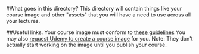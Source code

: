 #What goes in this directory?
This directory will contain things like your course image and other "assets" that you will have a need to use across all your lectures.

##Useful links.
Your course image must conform to [these guidelines](https://support.udemy.com/customer/en/portal/articles/1709115)
You may also [request Udemy to create a course image](https://info.udemy.com/course-image-design) for you. Note: They don't actually start working on the image until you publish your course.
